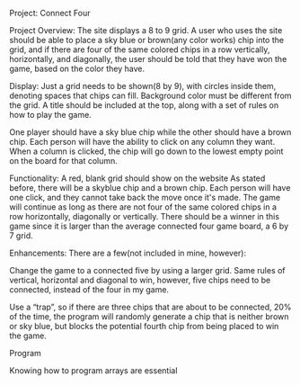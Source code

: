  Project: Connect Four

Project Overview: 
The site displays a 8 to 9 grid. A user who uses the site should be able to place a sky blue or brown(any color works) chip into the grid, and if there are four of the same colored chips in a row vertically, horizontally, and diagonally, the user should be told that they have won the game, based on the color they have. 

Display: 
Just a grid needs to be shown(8 by 9), with circles inside them, denoting spaces that chips can fill. Background color must be different from the grid. A title should be included at the top, along with a set of rules on how to play the game. 

One player should have a sky blue chip while the other should have a brown chip. Each person will have the ability to click on any column they want. When a column is clicked, the chip will go down to the lowest empty point on the board for that column.

Functionality:
A red, blank grid should show on the website  As stated before, there will be a skyblue chip and a brown chip. Each person will have one click, and they cannot take back the move once it's made. The game will continue as long as there are not four of the same colored chips in a row horizontally, diagonally or vertically. There should be a winner in this game since it is larger than the average connected four game board, a 6 by 7 grid. 

Enhancements: 
There are a few(not included in mine, however):
 
Change the game to a connected five by using a larger grid. Same rules of vertical, horizontal and diagonal to win, however, five chips need to be connected, instead of the four in my game. 

Use a “trap”, so if there are three chips that are about to be connected, 20% of the time, the program will randomly generate a chip that is neither brown or sky blue, but blocks the potential fourth chip from being placed to win the game. 

Program

Knowing how to program arrays are essential

